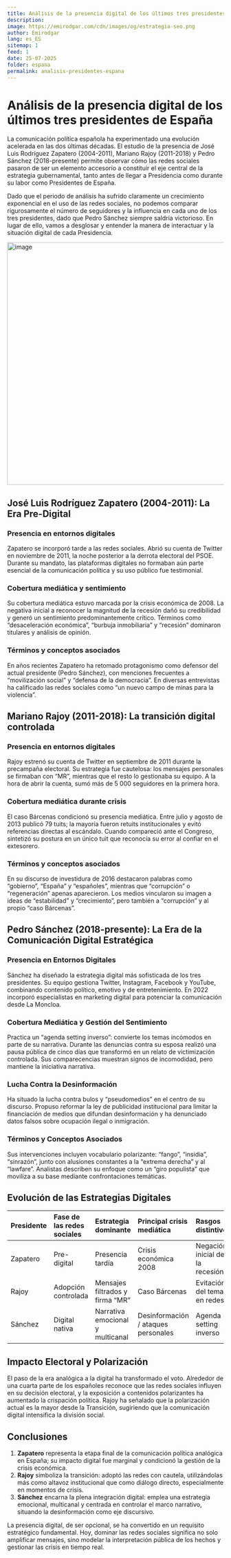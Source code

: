 ```yaml
---
title: Análisis de la presencia digital de los últimos tres presidentes de España
description: 
image: https://emirodgar.com/cdn/images/og/estrategia-seo.png
author: Emirodgar
lang: es_ES
sitemap: 1
feed: 1
date: 25-07-2025
folder: espana
permalink: analisis-presidentes-espana
---
```



# Análisis de la presencia digital de los últimos tres presidentes de España

La comunicación política española ha experimentado una evolución acelerada en las dos últimas décadas. El estudio de la presencia de José Luis Rodríguez Zapatero (2004-2011), Mariano Rajoy (2011-2018) y Pedro Sánchez (2018-presente) permite observar cómo las redes sociales pasaron de ser un elemento accesorio a constituir el eje central de la estrategia gubernamental, tanto antes de llegar a Presidencia como durante su labor como Presidentes de España.

Dado que el periodo de análisis ha sufrido claramente un crecimiento exponencial en el uso de las redes sociales, no podemos comparar rigurosamente el número de seguidores y la influencia en cada uno de los tres presidentes, dado que Pedro Sánchez siempre saldría victorioso. 
En lugar de ello, vamos a desglosar y entender la manera de interactuar y la situación digital de cada Presidencia.

<img width="938" height="563" alt="image" src="https://github.com/user-attachments/assets/89d4a870-e149-42c8-959e-c2d77e3155cc" />


## José Luis Rodríguez Zapatero (2004-2011): La Era Pre-Digital

### Presencia en entornos digitales

Zapatero se incorporó tarde a las redes sociales. Abrió su cuenta de Twitter en noviembre de 2011, la noche posterior a la derrota electoral del PSOE. Durante su mandato, las plataformas digitales no formaban aún parte esencial de la comunicación política y su uso público fue testimonial.

### Cobertura mediática y sentimiento

Su cobertura mediática estuvo marcada por la crisis económica de 2008. La negativa inicial a reconocer la magnitud de la recesión dañó su credibilidad y generó un sentimiento predominantemente crítico. Términos como “desaceleración económica”, “burbuja inmobiliaria” y “recesión” dominaron titulares y análisis de opinión.

### Términos y conceptos asociados

En años recientes Zapatero ha retomado protagonismo como defensor del actual presidente (Pedro Sánchez), con menciones frecuentes a “movilización social” y “defensa de la democracia”. En diversas entrevistas ha calificado las redes sociales como “un nuevo campo de minas para la violencia”.

## Mariano Rajoy (2011-2018): La transición digital controlada

### Presencia en entornos digitales

Rajoy estrenó su cuenta de Twitter en septiembre de 2011 durante la precampaña electoral. Su estrategia fue cautelosa: los mensajes personales se firmaban con “MR”, mientras que el resto lo gestionaba su equipo. A la hora de abrir la cuenta, sumó más de 5 000 seguidores en la primera hora.

### Cobertura mediática durante crisis

El caso Bárcenas condicionó su presencia mediática. Entre julio y agosto de 2013 publicó 79 tuits; la mayoría fueron retuits institucionales y evitó referencias directas al escándalo. Cuando compareció ante el Congreso, sintetizó su postura en un único tuit que reconocía su error al confiar en el extesorero.

### Términos y conceptos asociados

En su discurso de investidura de 2016 destacaron palabras como “gobierno”, “España” y “españoles”, mientras que “corrupción” o “regeneración” apenas aparecieron. Los medios vincularon su imagen a ideas de “estabilidad” y “crecimiento”, pero también a “corrupción” y al propio “caso Bárcenas”.

## Pedro Sánchez (2018-presente): La Era de la Comunicación Digital Estratégica

### Presencia en Entornos Digitales

Sánchez ha diseñado la estrategia digital más sofisticada de los tres presidentes. Su equipo gestiona Twitter, Instagram, Facebook y YouTube, combinando contenido político, emotivo y de entretenimiento. En 2022 incorporó especialistas en marketing digital para potenciar la comunicación desde La Moncloa.

### Cobertura Mediática y Gestión del Sentimiento

Practica un “agenda setting inverso”: convierte los temas incómodos en parte de su narrativa. Durante las denuncias contra su esposa realizó una pausa pública de cinco días que transformó en un relato de victimización controlada. Sus comparecencias muestran signos de incomodidad, pero mantiene la iniciativa narrativa.

### Lucha Contra la Desinformación

Ha situado la lucha contra bulos y “pseudomedios” en el centro de su discurso. Propuso reformar la ley de publicidad institucional para limitar la financiación de medios que difundan desinformación y ha denunciado datos falsos sobre ocupación ilegal o inmigración.

### Términos y Conceptos Asociados

Sus intervenciones incluyen vocabulario polarizante: “fango”, “insidia”, “sinrazón”, junto con alusiones constantes a la “extrema derecha” y al “lawfare”. Analistas describen su enfoque como un “giro populista” que moviliza a su base mediante confrontaciones temáticas.

## Evolución de las Estrategias Digitales

| Presidente | Fase de las redes sociales | Estrategia dominante | Principal crisis mediática | Rasgos distintivos |
| :-- | :-- | :-- | :-- | :-- |
| Zapatero | Pre-digital | Presencia tardía | Crisis económica 2008 | Negación inicial de la recesión |
| Rajoy | Adopción controlada | Mensajes filtrados y firma “MR” | Caso Bárcenas | Evitación del tema en redes |
| Sánchez | Digital nativa | Narrativa emocional y multicanal | Desinformación / ataques personales | Agenda setting inverso |

## Impacto Electoral y Polarización

El paso de la era analógica a la digital ha transformado el voto. Alrededor de una cuarta parte de los españoles reconoce que las redes sociales influyen en su decisión electoral, y la exposición a contenidos polarizantes ha aumentado la crispación política. Rajoy ha señalado que la polarización actual es la mayor desde la Transición, sugiriendo que la comunicación digital intensifica la división social.

## Conclusiones

1. **Zapatero** representa la etapa final de la comunicación política analógica en España; su impacto digital fue marginal y condicionó la gestión de la crisis económica.
2. **Rajoy** simboliza la transición: adoptó las redes con cautela, utilizándolas más como altavoz institucional que como diálogo directo, especialmente en momentos de crisis.
3. **Sánchez** encarna la plena integración digital: emplea una estrategia emocional, multicanal y centrada en controlar el marco narrativo, situando la desinformación como eje discursivo.

La presencia digital, de ser opcional, se ha convertido en un requisito estratégico fundamental. Hoy, dominar las redes sociales significa no solo amplificar mensajes, sino modelar la interpretación pública de los hechos y gestionar las crisis en tiempo real.
